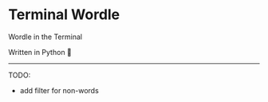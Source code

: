 # Terminal Wordle

Wordle in the Terminal

Written in Python 🐍

---

TODO:
  - add filter for non-words
